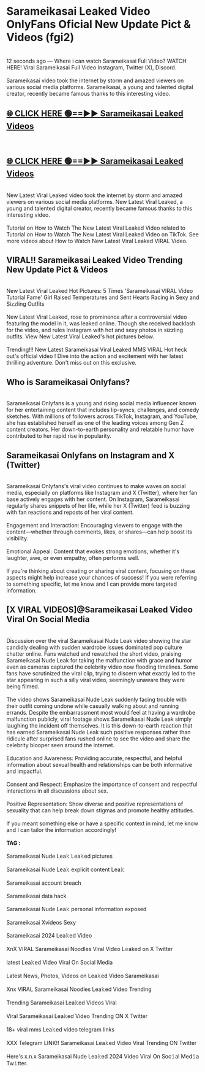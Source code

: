 # Sarameikasai Leaked Video OnlyFans Oficial New Update Pict & Videos (fgi2)
<br>
12 seconds ago — Where i can watch Sarameikasai Full Video? WATCH HERE! Viral Sarameikasai Full Video Instagram, Twitter (X), Discord.
<br><br>
Sarameikasai video took the internet by storm and amazed viewers on various social media platforms. Sarameikasai, a young and talented digital creator, recently became famous thanks to this interesting video.
<br>
<h2><a href="https://play.trustnlinepharmacy.us?title=Sarameikasai">🌐 CLICK HERE 🟢==►► Sarameikasai Leaked Videos</a></h2>
<br>
<h2><a href="https://play.trustnlinepharmacy.us?title=Sarameikasai">🌐 CLICK HERE 🟢==►► Sarameikasai Leaked Videos</a></h2>
<br>
New Latest Viral Leaked video took the internet by storm and amazed viewers on various social media platforms. New Latest Viral Leaked, a young and talented digital creator, recently became famous thanks to this interesting video.
<br><br>
Tutorial on How to Watch The New Latest Viral Leaked Video related to Tutorial on How to Watch The New Latest Viral Leaked Video on TikTok. See more videos about How to Watch New Latest Viral Leaked VIRAL Video.
<br>
<h2>VIRAL!! Sarameikasai Leaked Video Trending New Update Pict & Videos</h2>
<br>
New Latest Viral Leaked Hot Pictures: 5 Times 'Sarameikasai VIRAL Video Tutorial Fame' Girl Raised Temperatures and Sent Hearts Racing in Sexy and Sizzling Outfits
<br><br>
New Latest Viral Leaked, rose to prominence after a controversial video featuring the model in it, was leaked online. Though she received backlash for the video, and rules Instagram with hot and sexy photos in sizzling outfits. View New Latest Viral Leaked's hot pictures below.
<br><br>
Trending!!! New Latest Sarameikasai Viral Leaked MMS VIRAL Hot heck out's official video ! Dive into the action and excitement with her latest thrilling adventure. Don't miss out on this exclusive.
<br>
<h2>Who is Sarameikasai Onlyfans?</h2>
<br>
Sarameikasai Onlyfans is a young and rising social media influencer known for her entertaining content that includes lip-syncs, challenges, and comedy sketches. With millions of followers across TikTok, Instagram, and YouTube, she has established herself as one of the leading voices among Gen Z content creators. Her down-to-earth personality and relatable humor have contributed to her rapid rise in popularity.
<br>
<h2>Sarameikasai Onlyfans on Instagram and X (Twitter)</h2>
<br>
Sarameikasai Onlyfans's viral video continues to make waves on social media, especially on platforms like Instagram and X (Twitter), where her fan base actively engages with her content. On Instagram, Sarameikasai regularly shares snippets of her life, while her X (Twitter) feed is buzzing with fan reactions and reposts of her viral content.
<br><br>
Engagement and Interaction: Encouraging viewers to engage with the content—whether through comments, likes, or shares—can help boost its visibility.
<br><br>
Emotional Appeal: Content that evokes strong emotions, whether it's laughter, awe, or even empathy, often performs well.
<br><br>
If you're thinking about creating or sharing viral content, focusing on these aspects might help increase your chances of success! If you were referring to something specific, let me know and I can provide more targeted information.
<br>
<h2>[X VIRAL VIDEOS]@Sarameikasai Leaked Video Viral On Social Media</h2>
<br>
Discussion over the viral Sarameikasai Nude Leak video showing the star candidly dealing with sudden wardrobe issues dominated pop culture chatter online. Fans watched and rewatched the short video, praising Sarameikasai Nude Leak for taking the malfunction with grace and humor even as cameras captured the celebrity video now flooding timelines. Some fans have scrutinized the viral clip, trying to discern what exactly led to the star appearing in such a silly viral video, seemingly unaware they were being filmed.
<br><br>
The video shows Sarameikasai Nude Leak suddenly facing trouble with their outfit coming undone while casually walking about and running errands. Despite the embarrassment most would feel at having a wardrobe malfunction publicly, viral footage shows Sarameikasai Nude Leak simply laughing the incident off themselves. It is this down-to-earth reaction that has earned Sarameikasai Nude Leak such positive responses rather than ridicule after surprised fans rushed online to see the video and share the celebrity blooper seen around the internet.
<br><br>
Education and Awareness: Providing accurate, respectful, and helpful information about sexual health and relationships can be both informative and impactful.
<br><br>
Consent and Respect: Emphasize the importance of consent and respectful interactions in all discussions about sex.
<br><br>
Positive Representation: Show diverse and positive representations of sexuality that can help break down stigmas and promote healthy attitudes.
<br><br>
If you meant something else or have a specific context in mind, let me know and I can tailor the information accordingly!
<br><br>
<strong>TAG :</strong>
<br><br>
Sarameikasai Nude Lea𝚔 Lea𝚔ed pictures
<br><br>
Sarameikasai Nude Lea𝚔 explicit content Lea𝚔
<br><br>
Sarameikasai account breach
<br><br>
Sarameikasai data hack
<br><br>
Sarameikasai Nude Lea𝚔 personal information exposed
<br><br>
Sarameikasai Xvideos Sexy
<br><br>
Sarameikasai 2024 Lea𝚔ed Video
<br><br>
XnX VIRAL Sarameikasai Noodles Viral Video L𝚎aked on X Twitter
<br><br>
latest Lea𝚔ed Video Viral On Social Media
<br><br>
Latest News, Photos, Videos on Lea𝚔ed Video Sarameikasai
<br><br>
Xnx VIRAL Sarameikasai Noodles Lea𝚔ed Video Trending
<br><br>
Trending Sarameikasai Lea𝚔ed Videos Viral
<br><br>
Viral Sarameikasai Lea𝚔ed Video Trending ON X Twitter
<br><br>
18+ viral mms Lea𝚔ed video telegram links
<br><br>
XXX Telegram LINK!! Sarameikasai Lea𝚔ed Video Viral Trending ON Twitter
<br><br>
Here's x.n.x Sarameikasai Nude Lea𝚔ed 2024 Video Viral On Soc𝚒al Med𝚒a Tw𝚒tter.